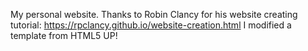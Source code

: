 My personal website. 
Thanks to Robin Clancy for his website creating tutorial: https://rpclancy.github.io/website-creation.html
I modified a template from HTML5 UP!

